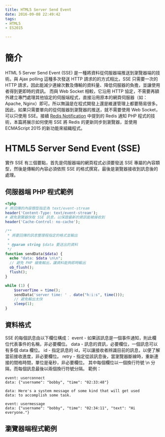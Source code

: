 ```yaml
---
title: HTML5 Server Send Event
date: 2016-09-08 22:49:42
tags: 
- HTML5
- ES2015

---
```

# 簡介
HTML 5 Server Send Event (SSE) 是一種將資料從伺服器端推送到瀏覽器端的技術。與 Ajax polling 這種多次發送 HTTP 請求的的方式相比，SSE 只需要一次的 HTTP 請求，因此能減少連線次數及傳輸的資料量、降低伺服器的負擔，並讓使用者得到更即時的資訊。
而與 Web Socket 相較，它沿用 HTTP 協定，不需要再額外建立專門處理其他協定的伺服端程式，直接沿用原本的網頁伺服器（如：Apache, Nginx）即可。所以無論是在程式開發上還是維運管理上都要簡易很多。
因此，如果只需要單向的從伺服器到瀏覽器的推送，就不需要使用 Web Socket，可以只使用 SSE。接續 [Redis Notification](/2016/07/27/redis-notification/) 中提到的 Redis 通知 PHP 程式的技術，本篇將展示如何使用 SSE 將 Redis 的更新同步到瀏覽器，並使用 ECMAScript 2015 的新功能來組織程式。

<!-- more -->

# HTML5 Server Send Event (SSE)
實作 SSE 有三個要點，首先是伺服器端的網頁程式必須要發送 SSE 專屬的內容類型，然後是傳輸的內容必須依照 SSE 的格式撰寫，最後是瀏覽器接收到訊息後的處理。
## 伺服器端 PHP 程式範例
```php
<?php
# 將回傳的內容類型指定為 text/event-stream
header('Content-Type: text/event-stream');
# 避免瀏覽器快取 SSE 訊息，以保證最新的資訊能被接收到
header('Cache-Control: no-cache'); 

/**
 * 將要回傳的訊息整理程指定的格式並輸出
 *
 * @param string $data 要送出的資料
 */
function sendData($data) {
  echo "data: $data \n\n";
  // 避免 PHP 緩衝輸出，讓資料能夠即時輸出
  ob_flush();
  flush();
}

while (1) {
    $serverTime = time();
    sendData('server time: ' . date("h:i:s", time()));
    // 避免輸出太快
    sleep(1);
}
```
## 資料格式
SSE 的每個訊息由以下欄位構成：
event - 如果該訊息是一個事件通知，則此欄位代表事件的名稱，非必要欄位。
data - 訊息的資訊，必要欄位，一個訊息可以有多個 data 欄位。
id - 指定訊息的 id，可以讓接收者辨識目前的訊息，以便了解當前接收進度，非必要欄位。
retry - 指定從該訊息後，當瀏覽器斷線時，重新連接的間格時間，單位是毫秒，非必要欄位。
其中每個欄位以一個換行符號 \n 分隔，而每個訊息最後以兩個換行符號分隔。
範例：
```
event: userconnect
data: {"username": "bobby", "time": "02:33:48"}

data: Here's a system message of some kind that will get used
data: to accomplish some task.

event: usermessage
data: {"username": "bobby", "time": "02:34:11", "text": "Hi everyone."}

```
## 瀏覽器端程式範例


